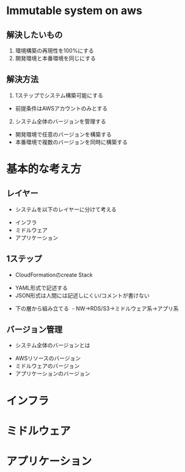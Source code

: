 # Immutable system on aws

## 解決したいもの

1. 環境構築の再現性を100%にする
2. 開発環境と本番環境を同じにする

## 解決方法

1. 1ステップでシステム構築可能にする
 + 前提条件はAWSアカウントのみとする
2. システム全体のバージョンを管理する
 + 開発環境で任意のバージョンを構築する
 + 本番環境で複数のバージョンを同時に構築する

# 基本的な考え方

## レイヤー

+ システムを以下のレイヤーに分けて考える
 - インフラ
 - ミドルウェア
 - アプリケーション

## 1ステップ

 + CloudFormationのcreate Stack
  - YAML形式で記述する
  - JSON形式は人間には記述しにくい/コメントが書けない
 + 下の層から組み立てる
  - NW→RDS/S3→ミドルウェア系→アプリ系

## バージョン管理

 + システム全体のバージョンとは
  - AWSリソースのバージョン
  - ミドルウェアのバージョン
  - アプリケーションのバージョン

# インフラ

# ミドルウェア

# アプリケーション
